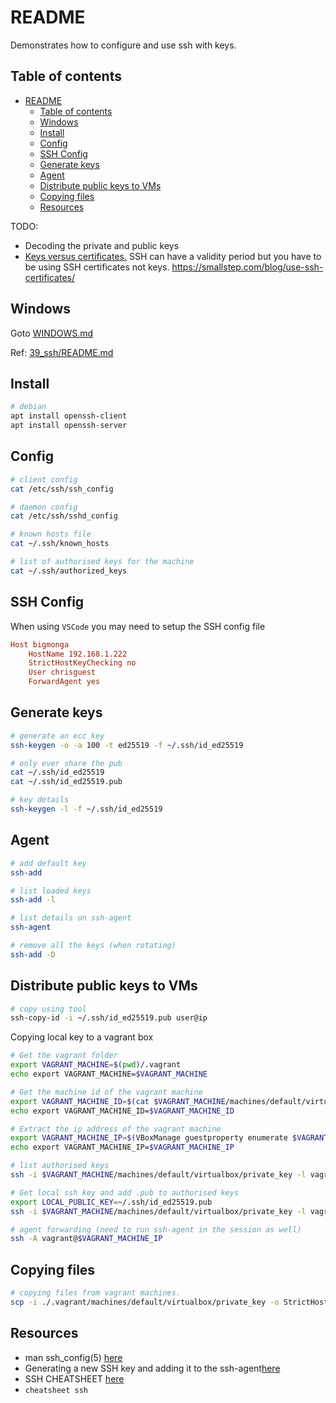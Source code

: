 # README

Demonstrates how to configure and use ssh with keys.  

## Table of contents

- [README](#readme)
  - [Table of contents](#table-of-contents)
  - [Windows](#windows)
  - [Install](#install)
  - [Config](#config)
  - [SSH Config](#ssh-config)
  - [Generate keys](#generate-keys)
  - [Agent](#agent)
  - [Distribute public keys to VMs](#distribute-public-keys-to-vms)
  - [Copying files](#copying-files)
  - [Resources](#resources)

TODO:

* Decoding the private and public keys  
* [Keys versus certificates.](https://www.youtube.com/watch?v=P-Yq_6Da1b8) SSH can have a validity period but you have to be using SSH certificates not keys.  https://smallstep.com/blog/use-ssh-certificates/

## Windows

Goto [WINDOWS.md](./WINDOWS.md)  

Ref: [39_ssh/README.md](https://github.com/chrisguest75/docker_examples/tree/master/39_ssh/README.md)  

## Install

```sh
# debian
apt install openssh-client
apt install openssh-server
```

## Config

```sh
# client config 
cat /etc/ssh/ssh_config           

# daemon config
cat /etc/ssh/sshd_config           

# known hosts file
cat ~/.ssh/known_hosts 

# list of authorised keys for the machine 
cat ~/.ssh/authorized_keys
```

## SSH Config

When using `VSCode` you may need to setup the SSH config file

```ini
Host bigmonga
    HostName 192.168.1.222
    StrictHostKeyChecking no
    User chrisguest
    ForwardAgent yes
```

## Generate keys

```sh
# generate an ecc key
ssh-keygen -o -a 100 -t ed25519 -f ~/.ssh/id_ed25519  

# only ever share the pub
cat ~/.ssh/id_ed25519 
cat ~/.ssh/id_ed25519.pub 

# key details
ssh-keygen -l -f ~/.ssh/id_ed25519   
```

## Agent

```sh
# add default key
ssh-add

# list loaded keys
ssh-add -l

# list details on ssh-agent
ssh-agent

# remove all the keys (when rotating)
ssh-add -D
```

## Distribute public keys to VMs

```sh
# copy using tool
ssh-copy-id -i ~/.ssh/id_ed25519.pub user@ip
```

Copying local key to a vagrant box

```sh
# Get the vagrant folder
export VAGRANT_MACHINE=$(pwd)/.vagrant   
echo export VAGRANT_MACHINE=$VAGRANT_MACHINE        

# Get the machine id of the vagrant machine
export VAGRANT_MACHINE_ID=$(cat $VAGRANT_MACHINE/machines/default/virtualbox/id)
echo export VAGRANT_MACHINE_ID=$VAGRANT_MACHINE_ID 

# Extract the ip address of the vagrant machine
export VAGRANT_MACHINE_IP=$(VBoxManage guestproperty enumerate $VAGRANT_MACHINE_ID | grep '\/1\/V4\/IP' | cut -f2 -d"," | cut -f2 -d ":" | awk '{print $1}')
echo export VAGRANT_MACHINE_IP=$VAGRANT_MACHINE_IP        

# list authorised keys
ssh -i $VAGRANT_MACHINE/machines/default/virtualbox/private_key -l vagrant -o StrictHostKeyChecking=no -p 22 $VAGRANT_MACHINE_IP 'cat ~/.ssh/authorized_keys'

# Get local ssh key and add .pub to authorised keys
export LOCAL_PUBLIC_KEY=~/.ssh/id_ed25519.pub
ssh -i $VAGRANT_MACHINE/machines/default/virtualbox/private_key -l vagrant -o StrictHostKeyChecking=no -p 22 $VAGRANT_MACHINE_IP 'mkdir -m 700 ~/.ssh; echo ' $(< $LOCAL_PUBLIC_KEY) ' >> ~/.ssh/authorized_keys ; chmod 600 ~/.ssh/authorized_keys' 

# agent forwarding (need to run ssh-agent in the session as well)
ssh -A vagrant@$VAGRANT_MACHINE_IP
```

## Copying files

```sh
# copying files from vagrant machines.
scp -i ./.vagrant/machines/default/virtualbox/private_key -o StrictHostKeyChecking=no -P 2200 -r vagrant@127.0.0.1:/home/vagrant/google.pcap ./
```

## Resources

* man ssh_config(5) [here](http://www.manpagez.com/man/5/ssh_config/)
* Generating a new SSH key and adding it to the ssh-agent[here](https://docs.github.com/en/authentication/connecting-to-github-with-ssh/generating-a-new-ssh-key-and-adding-it-to-the-ssh-agent)
* SSH CHEATSHEET [here](https://cheatsheet.dennyzhang.com/cheatsheet-ssh-a4)
* `cheatsheet ssh`
